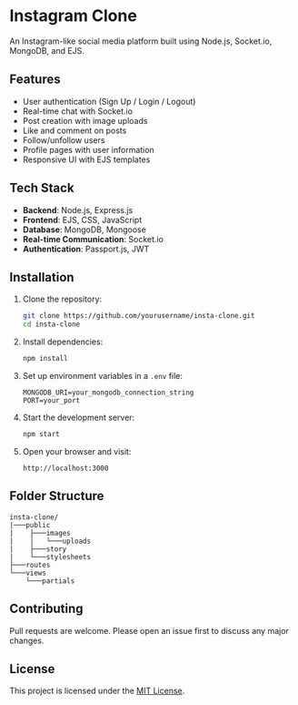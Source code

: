 # Instagram Clone

An Instagram-like social media platform built using Node.js, Socket.io, MongoDB, and EJS.

## Features

- User authentication (Sign Up / Login / Logout)
- Real-time chat with Socket.io
- Post creation with image uploads
- Like and comment on posts
- Follow/unfollow users
- Profile pages with user information
- Responsive UI with EJS templates

## Tech Stack

- **Backend**: Node.js, Express.js
- **Frontend**: EJS, CSS, JavaScript
- **Database**: MongoDB, Mongoose
- **Real-time Communication**: Socket.io
- **Authentication**: Passport.js, JWT

## Installation

1. Clone the repository:
   ```sh
   git clone https://github.com/yourusername/insta-clone.git
   cd insta-clone
   ```
2. Install dependencies:
   ```sh
   npm install
   ```
3. Set up environment variables in a `.env` file:
   ```env
   MONGODB_URI=your_mongodb_connection_string
   PORT=your_port
   ```
4. Start the development server:
   ```sh
   npm start
   ```
5. Open your browser and visit:
   ```
   http://localhost:3000
   ```

## Folder Structure

```
insta-clone/
|───public
|    ├───images
|    │   └───uploads
|    ├───story
|    └───stylesheets
├───routes
└───views
    └───partials
```

## Contributing

Pull requests are welcome. Please open an issue first to discuss any major changes.

## License

This project is licensed under the [MIT License](LICENSE).

